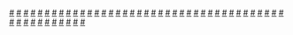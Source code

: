 <a href="https://houhuayuan.vip/%e5%b2%9b%e5%86%85%e4%b8%93%e6%94%bf-%e7%ac%ac%e4%b8%80%e8%87%b3%e4%ba%8c%e7%ab%a0">#</a>   <a href="https://houhuayuan.vip/%e7%97%b4%e5%a5%b3%e6%8e%a2%e9%99%a9%e5%ae%b6-%e7%ac%ac%e4%b8%80%e7%ab%a0">#</a>   <a href="https://houhuayuan.vip/%e4%bb%8e%e5%b0%8f%e5%87%8c%e5%88%b0%e5%b0%8f%e7%bb%ab-%e7%ac%ac%e5%9b%9b%e7%ab%a0">#</a>   <a href="https://houhuayuan.vip/%e8%bd%ac%e7%94%9f%e6%88%90%e4%b8%ba%e5%a5%b3%e4%bb%86%e5%90%8e%e7%9a%84%e5%bc%82%e4%b8%96%e7%95%8c%e7%94%9f%e6%b4%bb-%e7%ac%ac%e4%ba%94%e5%8d%81%e5%85%ad%e7%ab%a0">#</a>   <a href="https://houhuayuan.vip/%e5%a4%8f%e8%87%b3%e9%9d%92%e7%a6%be-%e7%ac%ac%e5%9b%9b%e7%ab%a0">#</a>   <a href="https://houhuayuan.vip/%e4%b8%8b%e4%b8%80%e4%b8%aa%e4%b8%8d%e7%9c%a0%e4%b9%8b%e5%a4%9c-%e7%ac%ac%e4%b8%80%e7%ab%a0">#</a>   <a href="https://houhuayuan.vip/%e7%be%8e%e4%ba%ba%e5%a6%bb%e9%98%bf%e5%a6%99%e8%87%aa%e7%99%bd">#</a>   <a href="https://houhuayuan.vip/%e5%8f%98%e8%ba%ab%e5%90%b8%e7%b2%be%e7%b3%bb%e7%bb%9f-%e7%ac%ac%e4%b8%80%e7%ab%a0">#</a>   <a href="https://houhuayuan.vip/%e6%95%91%e5%91%bd%ef%bc%81%e4%b9%b0%e5%88%b0%e7%9f%bf%e7%9a%ae%e4%ba%86-%e7%ac%ac%e4%ba%8c%e7%ab%a0">#</a>   <a href="https://houhuayuan.vip/%e9%ad%94%e7%89%a9%e5%a8%98%e5%9b%be%e9%89%b4%e4%ba%8c%e6%ac%a1%e5%88%9b%e4%bd%9c%e4%bd%9c%e5%93%81-%e7%ac%ac%e4%b8%80%e7%ab%a0">#</a>   <a href="https://houhuayuan.vip/%e9%99%a4%e9%bc%a0%e5%b7%a5%e4%bd%9c">#</a>   <a href="https://houhuayuan.vip/%e4%bb%8e%e5%b0%8f%e5%87%8c%e5%88%b0%e5%b0%8f%e7%bb%ab-%e7%ac%ac%e4%b8%89%e7%ab%a0">#</a>   <a href="https://houhuayuan.vip/%e6%95%91%e5%91%bd%ef%bc%81%e4%b9%b0%e5%88%b0%e7%9f%bf%e7%9a%ae%e4%ba%86-%e7%ac%ac%e4%b8%80%e7%ab%a0">#</a>   <a href="https://houhuayuan.vip/%e7%96%af%e4%ba%ba%e8%8d%af%e4%b9%8b%e9%95%bf%e5%a5%b3%e6%80%a7%e5%99%a8%e5%ae%98%e8%8d%af">#</a>   <a href="https://houhuayuan.vip/%e4%bb%99%e7%be%bd%e5%bc%82%e8%af%9d-%e7%8e%84%e9%9d%92%e5%89%91%c2%b7%e6%96%ad%e7%bc%98-%e7%ac%ac%e4%ba%94%e7%ab%a0">#</a>   <a href="https://houhuayuan.vip/%e5%a4%a7%e5%b0%be%e5%b7%b4%e7%8b%bc-%e7%ac%ac%e4%ba%8c%e7%ab%a0">#</a>   <a href="https://houhuayuan.vip/%e4%bb%99%e7%be%bd%e5%bc%82%e8%af%9d-%e5%a2%a8%e9%9c%9c%e5%88%80%c2%b7%e7%9b%b8%e6%80%9d-%e7%ac%ac%e5%9b%9b%e9%9a%90%e7%ab%a0">#</a>   <a href="https://houhuayuan.vip/%e4%bb%8e%e5%b0%8f%e5%87%8c%e5%88%b0%e5%b0%8f%e7%bb%ab-%e7%ac%ac%e4%ba%8c%e7%ab%a0">#</a>   <a href="https://houhuayuan.vip/%e9%9b%8c%e5%a0%95%e5%ae%9e%e9%aa%8c-%e7%ac%ac%e5%8d%81%e7%ab%a0">#</a>   <a href="https://houhuayuan.vip/%e6%9c%80%e5%bc%ba%e9%ad%94%e6%b3%95%e5%b0%91%e5%a5%b3%e7%9a%84%e7%81%8c%e7%b2%be%e5%a0%95%e8%90%bd%e5%8f%97%e5%ad%95%e7%94%9f%e6%b4%bb-%e7%ac%ac%e4%b8%83%e7%ab%a0">#</a>   <a href="https://houhuayuan.vip/%e7%88%b1%e5%b0%94%e5%85%b0%e5%a8%9c%c2%b7%e9%ad%94%e7%89%a9%e4%b8%96%e7%95%8c-%e7%ac%ac%e4%b8%80%e8%87%b3%e4%b8%89%e7%ab%a0">#</a>   <a href="https://houhuayuan.vip/%e5%a0%95%e6%ac%b2-%e7%ac%ac%e4%ba%8c%e7%ab%a0">#</a>   <a href="https://houhuayuan.vip/%e5%a4%a7%e5%b0%be%e5%b7%b4%e7%8b%bc-%e7%ac%ac%e4%b8%80%e7%ab%a0">#</a>   <a href="https://houhuayuan.vip/%e4%bb%8e%e5%b0%8f%e5%87%8c%e5%88%b0%e5%b0%8f%e7%bb%ab-%e7%ac%ac%e4%b8%80%e7%ab%a0">#</a>   <a href="https://houhuayuan.vip/%e5%a4%8f%e8%87%b3%e9%9d%92%e7%a6%be-%e7%ac%ac%e4%b8%89%e7%ab%a0">#</a>   <a href="https://houhuayuan.vip/%e5%a4%a7%e5%b0%8f%e5%a7%90%e7%9a%84%e7%a7%98%e5%af%86%e6%b8%b8%e6%88%8f">#</a>   <a href="https://houhuayuan.vip/%e6%9c%80%e5%bc%ba%e9%ad%94%e6%b3%95%e5%b0%91%e5%a5%b3%e7%9a%84%e7%81%8c%e7%b2%be%e5%a0%95%e8%90%bd%e5%8f%97%e5%ad%95%e7%94%9f%e6%b4%bb-%e7%ac%ac%e5%85%ad%e7%ab%a0">#</a>   <a href="https://houhuayuan.vip/%e9%97%aa%e9%97%aa%e7%9a%84%e3%80%8c%e8%94%b7%e8%96%87%e7%89%8c%e3%80%8d%e4%b9%8b%e6%97%85-%e6%97%a0%e5%9e%a0%e8%8d%89%e5%8e%9f%e7%af%87-%e7%ac%ac%e4%b8%80%e7%ab%a0">#</a>   <a href="https://houhuayuan.vip/%e5%8f%98%e8%a3%85%e7%be%8e%e7%bc%9a%e5%95%86%e5%ba%97-%e7%ac%ac%e4%b8%80%e7%ab%a0">#</a>   <a href="https://houhuayuan.vip/%e9%9a%8f%e6%9c%ba%e4%ba%ba%e7%94%9f%e4%bd%93%e9%aa%8c%e7%b3%bb%e7%bb%9f-%e7%ac%ac%e4%ba%8c%e7%ab%a0">#</a>   <a href="https://houhuayuan.vip/%e6%9c%80%e5%bc%ba%e9%ad%94%e6%b3%95%e5%b0%91%e5%a5%b3%e7%9a%84%e7%81%8c%e7%b2%be%e5%a0%95%e8%90%bd%e5%8f%97%e5%ad%95%e7%94%9f%e6%b4%bb-%e7%ac%ac%e4%ba%94%e7%ab%a0">#</a>   <a href="https://houhuayuan.vip/%e8%bf%b7%e5%a4%b1%e8%80%85-%e7%ac%ac%e4%b8%80%e7%ab%a0">#</a>   <a href="https://houhuayuan.vip/%e6%9d%a5%e8%87%aa%e8%bf%9c%e6%96%b9%e7%9a%84%e4%bf%a1%e4%bb%b6">#</a>   <a href="https://houhuayuan.vip/%e4%b8%bb%e4%ba%ba%e7%9a%84%e5%85%ac%e4%b8%bb">#</a>   <a href="https://houhuayuan.vip/%e5%a4%8f%e8%87%b3%e9%9d%92%e7%a6%be-%e7%ac%ac%e4%ba%8c%e7%ab%a0">#</a>   <a href="https://houhuayuan.vip/%e6%b7%ab%e9%9d%a1%e8%bf%b7%e5%ae%ab-%e7%ac%ac%e4%ba%94%e7%ab%a0">#</a>   <a href="https://houhuayuan.vip/%e6%9c%80%e5%bc%ba%e9%ad%94%e6%b3%95%e5%b0%91%e5%a5%b3%e7%9a%84%e7%81%8c%e7%b2%be%e5%a0%95%e8%90%bd%e5%8f%97%e5%ad%95%e7%94%9f%e6%b4%bb-%e7%ac%ac%e5%9b%9b%e7%ab%a0">#</a>   <a href="https://houhuayuan.vip/%e6%9c%80%e5%bc%ba%e9%ad%94%e6%b3%95%e5%b0%91%e5%a5%b3%e7%9a%84%e7%81%8c%e7%b2%be%e5%a0%95%e8%90%bd%e5%8f%97%e5%ad%95%e7%94%9f%e6%b4%bb-%e7%ac%ac%e4%b8%89%e7%ab%a0">#</a>   <a href="https://houhuayuan.vip/%e5%a0%95%e6%ac%b2-%e7%ac%ac%e4%b8%80%e7%ab%a0">#</a>   <a href="https://houhuayuan.vip/%e5%a5%b3%e8%a3%85%e6%9a%91%e5%81%87">#</a>   <a href="https://houhuayuan.vip/kigurumi%e5%b0%91%e5%a5%b3%e7%9a%84%e7%ba%af%e7%88%b1%e5%8f%99%e4%ba%8b%e8%af%97-%e7%ac%ac%e4%b8%89%e7%ab%a0">#</a>   <a href="https://houhuayuan.vip/%e6%9c%80%e5%bc%ba%e9%ad%94%e6%b3%95%e5%b0%91%e5%a5%b3%e7%9a%84%e7%81%8c%e7%b2%be%e5%a0%95%e8%90%bd%e5%8f%97%e5%ad%95%e7%94%9f%e6%b4%bb-%e7%ac%ac%e4%ba%8c%e7%ab%a0">#</a>   <a href="https://houhuayuan.vip/%e5%a4%8f%e8%87%b3%e9%9d%92%e7%a6%be-%e7%ac%ac%e4%b8%80%e7%ab%a0">#</a>   <a href="https://houhuayuan.vip/%e5%8d%87%e9%9c%9e-%e7%ac%ac%e4%b8%89%e7%ab%a0">#</a>   <a href="https://houhuayuan.vip/%e6%9c%80%e5%bc%ba%e9%ad%94%e6%b3%95%e5%b0%91%e5%a5%b3%e7%9a%84%e7%81%8c%e7%b2%be%e5%a0%95%e8%90%bd%e5%8f%97%e5%ad%95%e7%94%9f%e6%b4%bb-%e7%ac%ac%e4%b8%80%e7%ab%a0">#</a>   <a href="https://houhuayuan.vip/%e5%a5%b3%e6%8b%b3%e5%87%ba%e5%87%bb-%e7%ac%ac%e4%b8%89%e7%ab%a0">#</a>   <a href="https://houhuayuan.vip/%e6%a2%a6%e5%91%93%e9%9b%8c%e9%bb%84%e7%b3%bb%e5%88%97%e4%b9%8b%e5%bd%bc%e5%b2%b8">#</a>   <a href="https://houhuayuan.vip/%e6%80%a7%e5%88%ab%e4%bf%ae%e6%ad%a3%e8%ae%a1%e5%88%92-%e7%ac%ac%e4%b8%83%e7%ab%a0">#</a>   <a href="https://houhuayuan.vip/%e5%ae%a0%e7%89%a9%e7%94%b7%e5%ad%a9%e9%a5%b2%e5%85%bb%e6%89%8b%e5%86%8c-%e7%ac%ac%e4%ba%8c%e7%ab%a0">#</a>   <a href="https://houhuayuan.vip/%e7%a2%b0%e7%93%b7%e5%88%b0%e4%b8%8a%e5%b8%9d%e5%be%97%e5%88%b0%e4%ba%86%e5%a5%87%e6%80%aa%e7%9a%84%e5%a4%96%e6%8c%82-%e5%ba%8f%e7%ab%a0">#</a>   